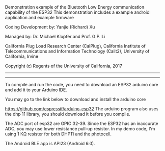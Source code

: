 Demonstration example of the Bluetooth Low Energy communication capability of the ESP32
This demonstration includes a example android application and example firmware 

Coding Development by: Yanjie (Richard) Xu

Managed by: Dr. Michael Klopfer and Prof. G.P. Li

California Plug Load Research Center (CalPlug), California Institute of Telecommunications and Information Technology (Calit2), University of California, Irvine

Copyright (c) Regents of the University of California, 2017

***************************************************************************
***************************************************************************

To compile and run the code, you need to download an ESP32 arduino core and add it to your Arduino IDE.

You may go to the link below to download and install the arduino core

https://github.com/espressif/arduino-esp32
The arduino program also uses the dhp 11 library, you should download it before you compile.

The ADC port of esp32 are GPIO 32-39.
Since the ESP32 has an inaccurate ADC, you may use lower resistance pull-up resistor. In my demo code, I'm using 1 KΩ resister for both DHP11 and the photocell.

The Android BLE app is API23 (Android 6.0).

